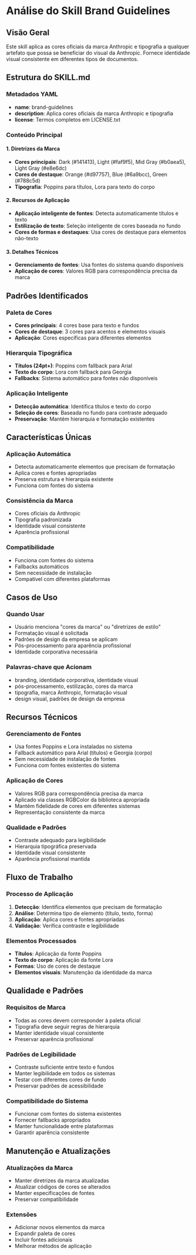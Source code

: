 # Análise do Skill Brand Guidelines

## Visão Geral
Este skill aplica as cores oficiais da marca Anthropic e tipografia a qualquer artefato que possa se beneficiar do visual da Anthropic. Fornece identidade visual consistente em diferentes tipos de documentos.

## Estrutura do SKILL.md

### Metadados YAML
- **name**: brand-guidelines
- **description**: Aplica cores oficiais da marca Anthropic e tipografia
- **license**: Termos completos em LICENSE.txt

### Conteúdo Principal

#### 1. Diretrizes da Marca
- **Cores principais**: Dark (#141413), Light (#faf9f5), Mid Gray (#b0aea5), Light Gray (#e8e6dc)
- **Cores de destaque**: Orange (#d97757), Blue (#6a9bcc), Green (#788c5d)
- **Tipografia**: Poppins para títulos, Lora para texto do corpo

#### 2. Recursos de Aplicação
- **Aplicação inteligente de fontes**: Detecta automaticamente títulos e texto
- **Estilização de texto**: Seleção inteligente de cores baseada no fundo
- **Cores de formas e destaques**: Usa cores de destaque para elementos não-texto

#### 3. Detalhes Técnicos
- **Gerenciamento de fontes**: Usa fontes do sistema quando disponíveis
- **Aplicação de cores**: Valores RGB para correspondência precisa da marca

## Padrões Identificados

### Paleta de Cores
- **Cores principais**: 4 cores base para texto e fundos
- **Cores de destaque**: 3 cores para acentos e elementos visuais
- **Aplicação**: Cores específicas para diferentes elementos

### Hierarquia Tipográfica
- **Títulos (24pt+)**: Poppins com fallback para Arial
- **Texto do corpo**: Lora com fallback para Georgia
- **Fallbacks**: Sistema automático para fontes não disponíveis

### Aplicação Inteligente
- **Detecção automática**: Identifica títulos e texto do corpo
- **Seleção de cores**: Baseada no fundo para contraste adequado
- **Preservação**: Mantém hierarquia e formatação existentes

## Características Únicas

### Aplicação Automática
- Detecta automaticamente elementos que precisam de formatação
- Aplica cores e fontes apropriadas
- Preserva estrutura e hierarquia existente
- Funciona com fontes do sistema

### Consistência da Marca
- Cores oficiais da Anthropic
- Tipografia padronizada
- Identidade visual consistente
- Aparência profissional

### Compatibilidade
- Funciona com fontes do sistema
- Fallbacks automáticos
- Sem necessidade de instalação
- Compatível com diferentes plataformas

## Casos de Uso

### Quando Usar
- Usuário menciona "cores da marca" ou "diretrizes de estilo"
- Formatação visual é solicitada
- Padrões de design da empresa se aplicam
- Pós-processamento para aparência profissional
- Identidade corporativa necessária

### Palavras-chave que Acionam
- branding, identidade corporativa, identidade visual
- pós-processamento, estilização, cores da marca
- tipografia, marca Anthropic, formatação visual
- design visual, padrões de design da empresa

## Recursos Técnicos

### Gerenciamento de Fontes
- Usa fontes Poppins e Lora instaladas no sistema
- Fallback automático para Arial (títulos) e Georgia (corpo)
- Sem necessidade de instalação de fontes
- Funciona com fontes existentes do sistema

### Aplicação de Cores
- Valores RGB para correspondência precisa da marca
- Aplicado via classes RGBColor da biblioteca apropriada
- Mantém fidelidade de cores em diferentes sistemas
- Representação consistente da marca

### Qualidade e Padrões
- Contraste adequado para legibilidade
- Hierarquia tipográfica preservada
- Identidade visual consistente
- Aparência profissional mantida

## Fluxo de Trabalho

### Processo de Aplicação
1. **Detecção**: Identifica elementos que precisam de formatação
2. **Análise**: Determina tipo de elemento (título, texto, forma)
3. **Aplicação**: Aplica cores e fontes apropriadas
4. **Validação**: Verifica contraste e legibilidade

### Elementos Processados
- **Títulos**: Aplicação da fonte Poppins
- **Texto do corpo**: Aplicação da fonte Lora
- **Formas**: Uso de cores de destaque
- **Elementos visuais**: Manutenção da identidade da marca

## Qualidade e Padrões

### Requisitos de Marca
- Todas as cores devem corresponder à paleta oficial
- Tipografia deve seguir regras de hierarquia
- Manter identidade visual consistente
- Preservar aparência profissional

### Padrões de Legibilidade
- Contraste suficiente entre texto e fundos
- Manter legibilidade em todos os sistemas
- Testar com diferentes cores de fundo
- Preservar padrões de acessibilidade

### Compatibilidade do Sistema
- Funcionar com fontes do sistema existentes
- Fornecer fallbacks apropriados
- Manter funcionalidade entre plataformas
- Garantir aparência consistente

## Manutenção e Atualizações

### Atualizações da Marca
- Manter diretrizes da marca atualizadas
- Atualizar códigos de cores se alterados
- Manter especificações de fontes
- Preservar compatibilidade

### Extensões
- Adicionar novos elementos da marca
- Expandir paleta de cores
- Incluir fontes adicionais
- Melhorar métodos de aplicação

